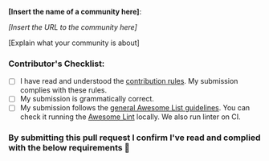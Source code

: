 <!-- Thank you for your contribution to the Awesome List of Ukrainian IT Communities! 🎉 -->

**[Insert the name of a community here]**:

_[Insert the URL to the community here]_

[Explain what your community is about]

### Contributor's Checklist:

- [ ] I have read and understood the [contribution rules](CONTRIBUTING.md). My submission complies with these rules.
- [ ] My submission is grammatically correct.
- [ ] My submission follows the [general Awesome List guidelines](https://github.com/sindresorhus/awesome/blob/main/pull_request_template.md). You can check it running the [Awesome Lint](https://github.com/sindresorhus/awesome-lint) locally. We also run linter on CI.

### By submitting this pull request I confirm I've read and complied with the below requirements 🖖
